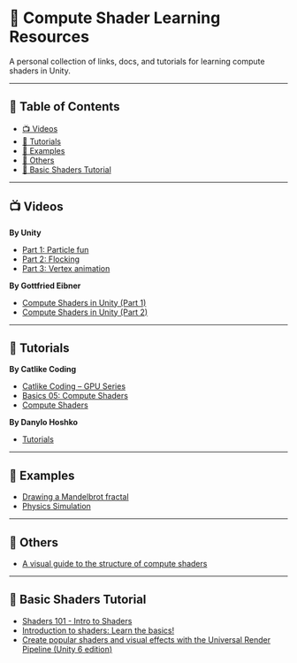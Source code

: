 # 🔗 Compute Shader Learning Resources

A personal collection of links, docs, and tutorials for learning compute shaders in Unity.

---

## 📜 Table of Contents
- [📺 Videos](#-videos)
- [📘 Tutorials](#-tutorials)
- [🧪 Examples](#-examples)
- [📎 Others](#-others)
- [🎨 Basic Shaders Tutorial](#-basic-shaders-tutorial)

---

## 📺 Videos

**By Unity**
- [Part 1: Particle fun](https://www.youtube.com/watch?v=omZap7XHxKc)
- [Part 2: Flocking](https://www.youtube.com/watch?v=1rOinLsyXAA)
- [Part 3: Vertex animation](https://www.youtube.com/watch?v=kcDtiqXRVOc)

**By Gottfried Eibner**
- [Compute Shaders in Unity (Part 1)](https://www.youtube.com/watch?v=CSiPjJI2c94)
- [Compute Shaders in Unity (Part 2)](https://www.youtube.com/watch?v=7AYqxSz635g)

---

## 📘 Tutorials

**By Catlike Coding**
- [Catlike Coding – GPU Series](https://catlikecoding.com/unity/tutorials/)
- [Basics 05: Compute Shaders](https://bitbucket.org/catlikecodingunitytutorials/basics-05-compute-shaders/src/master/)
- [Compute Shaders](https://catlikecoding.com/unity/tutorials/basics/compute-shaders/)

**By Danylo Hoshko**
- [Tutorials](https://www.artstation.com/degged/blog)

---

## 🧪 Examples

- [Drawing a Mandelbrot fractal](https://www.reddit.com/r/Unity3D/comments/7pa6bq/drawing_mandelbrot_fractal_using_gpu_compute/)
- [Physics Simulation](https://www.reddit.com/r/Unity3D/comments/7ppldz/physics_simulation_on_gpu_with_compute_shader_in/)

---

## 📎 Others

- [A visual guide to the structure of compute shaders](https://www.reddit.com/r/Unity3D/comments/1eywb95/a_visual_guide_to_the_structure_of_compute_shaders/)

---

## 🎨 Basic Shaders Tutorial

- [Shaders 101 - Intro to Shaders](https://www.youtube.com/watch?v=T-HXmQAMhG0)
- [Introduction to shaders: Learn the basics!](https://www.youtube.com/watch?v=3mfvZ-mdtZQ)
- [Create popular shaders and visual effects with the Universal Render Pipeline (Unity 6 edition)](https://unity.com/resources/create-shaders-visual-effects-urp-unity-6)
